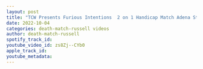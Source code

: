 ```yaml
---
layout: post
title: "TCW Presents Furious Intentions  2 on 1 Handicap Match Adena Steele & BeccaWiley VsChristina Marie"
date: 2022-10-04
categories: death-match-russell videos
author: death-match-russell
spotify_track_id: 
youtube_video_id: zs8Zj--CYb0
apple_track_id: 
youtube_metadata: 
---
```

